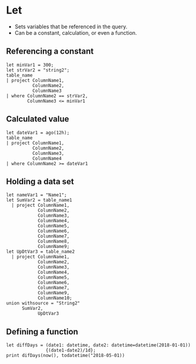 # Let

- Sets variables that be referenced in the query.
- Can be a constant, calculation, or even a function.

## Referencing a constant

```KQL
let minVar1 = 300;
let strVar2 = "string2";
table_name
| project ColumnName1,
          ColumnName2,
          ColumnName3
| where ColumnName2 == strVar2,
        ColumnName3 <= minVar1
```

## Calculated value

```KQL
let dateVar1 = ago(12h);
table_name
| project ColumnName1,
          ColumnName2,
          ColumnName3,
          ColumnName4
| where ColumnName2 >= dateVar1
```

## Holding a data set

```KQL
let nameVar1 = "Name1";
let SumVar2 = table_name1
  | project ColumnName1,
            ColumnName2,
            ColumnName3,
            ColumnName4,
            ColumnName5,
            ColumnName6,
            ColumnName7,
            ColumnName8,
            ColumnName9;
let UpDtVar3 = table_name2
  | project ColumnName1,
            ColumnName2,
            ColumnName3,
            ColumnName4,
            ColumnName5,
            ColumnName6,
            ColumnName7,
            ColumnName9,
            ColumnName10;
union withsource = "String2"
      SumVar2,
			UpDtVar3
```

## Defining a function

```KQL
let diffDays = (date1: datetime, date2: datetime=datetime(2018-01-01))
               {(date1-date2)/1d};
print difDays(now(), todatetime("2018-05-01))
```